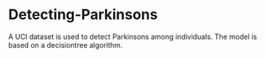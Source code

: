 # Detecting-Parkinsons

A UCI dataset is used to detect Parkinsons among individuals.
The model is based on a decisiontree algorithm.
